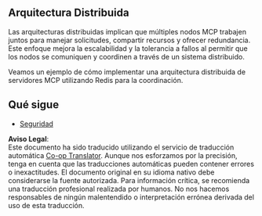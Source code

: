 <!--
CO_OP_TRANSLATOR_METADATA:
{
  "original_hash": "9730a53698bf9df8166d0080a8d5b61f",
  "translation_date": "2025-06-02T19:50:48+00:00",
  "source_file": "05-AdvancedTopics/mcp-scaling/README.md",
  "language_code": "es"
}
-->
## Arquitectura Distribuida

Las arquitecturas distribuidas implican que múltiples nodos MCP trabajen juntos para manejar solicitudes, compartir recursos y ofrecer redundancia. Este enfoque mejora la escalabilidad y la tolerancia a fallos al permitir que los nodos se comuniquen y coordinen a través de un sistema distribuido.

Veamos un ejemplo de cómo implementar una arquitectura distribuida de servidores MCP utilizando Redis para la coordinación.

## Qué sigue

- [Seguridad](../mcp-security/README.md)

**Aviso Legal**:  
Este documento ha sido traducido utilizando el servicio de traducción automática [Co-op Translator](https://github.com/Azure/co-op-translator). Aunque nos esforzamos por la precisión, tenga en cuenta que las traducciones automáticas pueden contener errores o inexactitudes. El documento original en su idioma nativo debe considerarse la fuente autorizada. Para información crítica, se recomienda una traducción profesional realizada por humanos. No nos hacemos responsables de ningún malentendido o interpretación errónea derivada del uso de esta traducción.